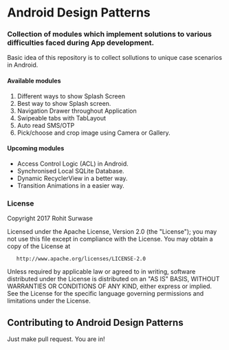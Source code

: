 # Android Design Patterns

### Collection of modules which implement solutions to various difficulties faced during App development.

Basic idea of this repository is to collect sollutions to unique case scenarios in Android.

#### Available modules
1. Different ways to show Splash Screen
2. Best way to show Splash screen.
3. Navigation Drawer throughout Application
4. Swipeable tabs with TabLayout
5. Auto read SMS/OTP
6. Pick/choose and crop image using Camera or Gallery.

#### Upcoming modules
- Access Control Logic (ACL) in Android.
- Synchronised Local SQLite Database.
- Dynamic RecyclerView in a better way.
- Transition Animations in a easier way.

### License
Copyright 2017 Rohit Surwase

   Licensed under the Apache License, Version 2.0 (the "License");
   you may not use this file except in compliance with the License.
   You may obtain a copy of the License at

       http://www.apache.org/licenses/LICENSE-2.0

   Unless required by applicable law or agreed to in writing, software
   distributed under the License is distributed on an "AS IS" BASIS,
   WITHOUT WARRANTIES OR CONDITIONS OF ANY KIND, either express or implied.
   See the License for the specific language governing permissions and
limitations under the License.

## Contributing to Android Design Patterns
Just make pull request. You are in!
